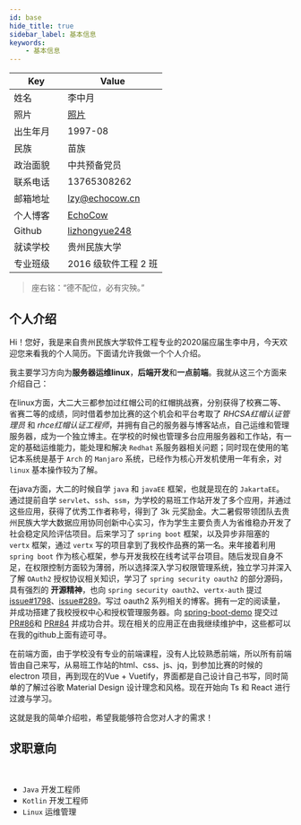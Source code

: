 ```yaml
---
id: base
hide_title: true
sidebar_label: 基本信息
keywords:
    - 基本信息
---
```



| Key               | Value      |
| ----------------- | ---------- |
| 姓名              | 李中月      |
| 照片              | [照片](https://resources.echocow.cn/avatar/DSC_4908.jpg)      |
| 出生年月&emsp;     | 1997-08    |
| 民族              | 苗族        |
| 政治面貌          | 中共预备党员        |
| 联系电话          | 13765308262        |
| 邮箱地址          | lzy@echocow.cn&emsp;        |
| 个人博客          | [EchoCow](https://echocow.cn) |
| Github           | [lizhongyue248](https://github.com/lizhongyue248) |
| 就读学校          | 贵州民族大学 |
| 专业班级          | 2016 级软件工程 2 班 |

> 座右铭：“德不配位，必有灾殃。”

## 个人介绍

Hi！您好，我是来自贵州民族大学软件工程专业的2020届应届生李中月，今天欢迎您来看我的个人简历。下面请允许我做一个个人介绍。

我主要学习方向为**服务器运维linux**，**后端开发**和**一点前端**。我就从这三个方面来介绍自己：

在linux方面，大二大三都参加过红帽公司的红帽挑战赛，分别获得了校赛二等、省赛二等的成绩，同时借着参加比赛的这个机会和平台考取了 _RHCSA红帽认证管理员_ 和 _rhce红帽认证工程师_，并拥有自己的服务器与博客站点，自己运维和管理服务器，成为一个独立博主。在学校的时候也管理多台应用服务器和工作站，有一定的基础运维能力，能处理和解决 `Redhat` 系服务器相关问题；同时现在使用的笔记本系统是基于 `Arch` 的 `Manjaro` 系统，已经作为核心开发机使用一年有余，对 `linux` 基本操作较为了解。

在java方面，大二的时候自学 `java` 和 `javaEE` 框架，也就是现在的 `JakartaEE`。通过提前自学 `servlet`、`ssh`、`ssm`，为学校的易班工作站开发了多个应用，并通过这些应用，获得了优秀工作者称号，得到了 3k 元奖励金。大二暑假带领团队去贵州民族大学大数据应用协同创新中心实习，作为学生主要负责人为省维稳办开发了社会稳定风险评估项目。后来学习了 `spring boot` 框架，以及异步非阻塞的 `vertx` 框架，通过 `vertx` 写的项目拿到了我校作品赛的第一名。来年接着利用 `spring boot` 作为核心框架，参与开发我校在线考试平台项目。随后发现自身不足，在权限控制方面较为薄弱，所以选择深入学习权限管理系统，独立学习并深入了解 `OAuth2` 授权协议相关知识，学习了 `spring security oauth2` 的部分源码，具有强烈的 **开源精神**，也向 `spring security oauth2`、`vertx-auth` 提过 [issue#1798](https://github.com/spring-projects/spring-security-oauth/issues/1798)、[issue#289](https://github.com/vert-x3/vertx-auth/issues/289)。写过 oauth2 系列相关的博客。拥有一定的阅读量，并成功搭建了我校授权中心和授权管理服务器。向 [spring-boot-demo](https://github.com/xkcoding/spring-boot-demo) 提交过 [PR#86](https://github.com/xkcoding/spring-boot-demo/pull/86)和 [PR#84](https://github.com/xkcoding/spring-boot-demo/pull/84) 并成功合并。现在相关的应用正在由我继续维护中，这些都可以在我的github上面有迹可寻。

在前端方面，由于学校没有专业的前端课程，没有人比较熟悉前端，所以所有前端皆由自己来写，从易班工作站的html、css、js、jq，到参加比赛的时候的 electron 项目，再到现在的Vue + Vuetify，界面都是自己设计自己书写，同时简单的了解过谷歌 Material Design 设计理念和风格。现在开始向 Ts 和 React 进行过渡与学习。

这就是我的简单介绍啦，希望我能够符合您对人才的需求！

## 求职意向

<br />

- `Java` 开发工程师
- `Kotlin` 开发工程师
- `Linux` 运维管理
